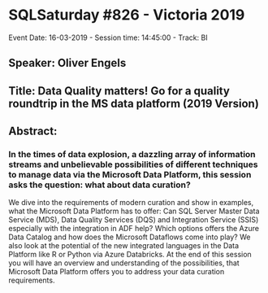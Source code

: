 # SQLSaturday #826 - Victoria 2019
Event Date: 16-03-2019 - Session time: 14:45:00 - Track: BI
## Speaker: Oliver Engels
## Title: Data Quality matters! Go for a quality roundtrip in the MS data platform (2019 Version)
## Abstract:
### In the times of data explosion, a dazzling array of information streams and unbelievable possibilities of different techniques to manage data via the Microsoft Data Platform, this session asks the question: what about data curation? 
We dive into the requirements of modern curation and show in examples, what the Microsoft Data Platform has to offer: Can SQL Server Master Data Service (MDS), Data Quality Services (DQS) and Integration Service (SSIS) especially with the integration in ADF help? Which options offers the Azure Data Catalog and how does the Microsoft Dataflows come into play? We also look at the potential of the new integrated languages in the Data Platform like R or Python via Azure Databricks. At the end of this session you will have an overview and understanding of the possibilities, that Microsoft Data Platform offers you to address your data curation requirements.
